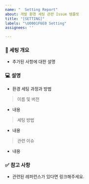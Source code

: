 ```yaml
---
name: "  Setting Report"
about: 개발 환경 세팅 관련 Issue 템플릿
title: "[SETTING]"
labels: "\U0001F6E0️ Setting"
assignees: ''

---
```


### 📌 세팅 개요
- 추가된 사항에 대한 설명

### 💻 설명
-  환경 세팅 과정과 방법
> 이름 및 버전
- 내용
> 세팅 방법
- 내용
> 관련 이슈
- 내용

### ✅ 참고 사항
- 관련된 레퍼런스가 있다면 링크해주세요.
